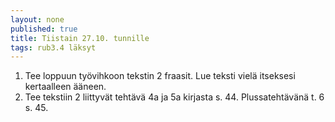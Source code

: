 ```yaml
---
layout: none
published: true
title: Tiistain 27.10. tunnille
tags: rub3.4 läksyt
---
```

1. Tee loppuun työvihkoon tekstin 2 fraasit. Lue teksti vielä itseksesi kertaalleen ääneen. 
2. Tee tekstiin 2 liittyvät tehtävä 4a ja 5a kirjasta s. 44. Plussatehtävänä t. 6 s. 45.

